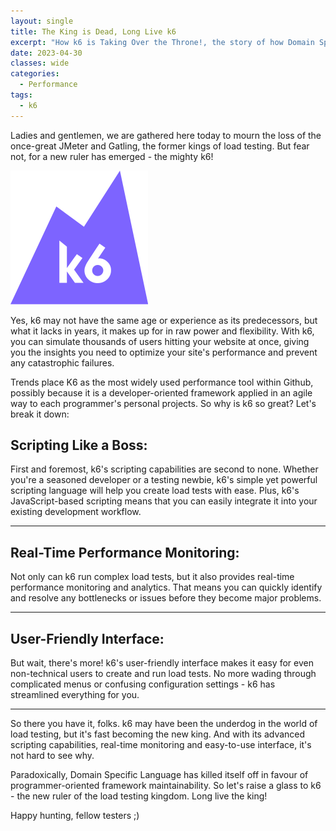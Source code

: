 ```yaml
---
layout: single
title: The King is Dead, Long Live k6
excerpt: "How k6 is Taking Over the Throne!, the story of how Domain Specific Language paradoxically killed itself off in favour of a programmer-oriented framework."
date: 2023-04-30
classes: wide
categories:
  - Performance
tags:  
  - k6
---
```

Ladies and gentlemen, we are gathered here today to mourn the loss of the once-great JMeter and Gatling, the former kings of load testing. But fear not, for a new ruler has emerged - the mighty k6!

![top3git](https://github.com/Othrondir/QAbbalah/blob/master/assets/images/2023-04-30-the-King-is-dead-long-live-k6/bert.png?raw=true)

Yes, k6 may not have the same age or experience as its predecessors, but what it lacks in years, it makes up for in raw power and flexibility. With k6, you can simulate thousands of users hitting your website at once, giving you the insights you need to optimize your site's performance and prevent any catastrophic failures.

Trends place K6 as the most widely used performance tool within Github, possibly because it is a developer-oriented framework applied in an agile way to each programmer's personal projects. So why is k6 so great? Let's break it down:

## Scripting Like a Boss:
First and foremost, k6's scripting capabilities are second to none. Whether you're a seasoned developer or a testing newbie, k6's simple yet powerful scripting language will help you create load tests with ease. Plus, k6's JavaScript-based scripting means that you can easily integrate it into your existing development workflow.
***
## Real-Time Performance Monitoring:
Not only can k6 run complex load tests, but it also provides real-time performance monitoring and analytics. That means you can quickly identify and resolve any bottlenecks or issues before they become major problems.
***
## User-Friendly Interface:
But wait, there's more! k6's user-friendly interface makes it easy for even non-technical users to create and run load tests. No more wading through complicated menus or confusing configuration settings - k6 has streamlined everything for you.
***

So there you have it, folks. k6 may have been the underdog in the world of load testing, but it's fast becoming the new king. And with its advanced scripting capabilities, real-time monitoring and easy-to-use interface, it's not hard to see why.

Paradoxically, Domain Specific Language has killed itself off in favour of programmer-oriented framework maintainability. So let's raise a glass to k6 - the new ruler of the load testing kingdom. Long live the king!

Happy hunting, fellow testers ;)
